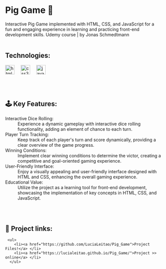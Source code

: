 # Pig Game 🎲
Interactive Pig Game implemented with HTML, CSS, and JavaScript for a fun and engaging experience in learning and practicing front-end development skills.
Udemy course | by Jonas Schmedtmann
<br>
<br>

## Technologies:
<p> <img src="https://cdn.jsdelivr.net/gh/devicons/devicon/icons/html5/html5-original.svg" height="30" alt="html5 logo"  />
  <img width="12" />
  <img src="https://cdn.jsdelivr.net/gh/devicons/devicon/icons/css3/css3-original.svg" height="30" alt="css3 logo"  />
  <img width="12" />
  <img src="https://cdn.jsdelivr.net/gh/devicons/devicon/icons/javascript/javascript-original.svg" height="30" alt="javascript logo"  /></p>

<br>
<br>

## 🕹️ Key Features:

<dl>
  <dt>Interactive Dice Rolling:</dt>
  <dd>Experience a dynamic gameplay with interactive dice rolling functionality, adding an element of chance to each turn.</dd>
  <dt>Player Turn Tracking:</dt>
  <dd>Keep track of each player's turn and score dynamically, providing a clear overview of the game progress.</dd>
  <dt>Winning Conditions:</dt>
  <dd>Implement clear winning conditions to determine the victor, creating a competitive and goal-oriented gaming experience.</dd>
  <dt>User-Friendly Interface:</dt>
  <dd> Enjoy a visually appealing and user-friendly interface designed with HTML and CSS, enhancing the overall gaming experience.</dd>
  <dt>Educational Value:</dt>
  <dd>Utilize the project as a learning tool for front-end development, showcasing the implementation of key concepts in HTML, CSS, and JavaScript.</dd> 
</dl>
<br>
<br>

## 🔗 Project links:

     <ul>
        <li><a href="https://github.com/LuciaLeitao/Pig_Game">Project Files!</a> </li>
        <li><a href="https://lucialeitao.github.io/Pig_Game/">Project >> online</a> </li>
      </ul> 
